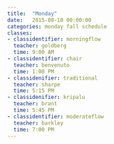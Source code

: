 ```yaml
---
title:  "Monday"
date:   2015-08-10 00:00:00
categories: monday fall schedule
classes:
- classidentifier: morningflow
  teacher: goldberg
  time: 9:00 AM
- classidentifier: chair
  teacher: benvenuto
  time: 1:00 PM
- classidenifier: traditional
  teacher: sharpe
  time: 5:15 PM
- classidenifier: kripalu
  teacher: brant
  time: 5:45 PM
- classidentifier: moderateflow
  teacher: barkley
  time: 7:00 PM
---
```

